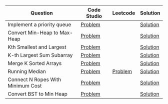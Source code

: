 | Question                          | Code Studio                                                                                                                                         | Leetcode                                                              | Solution                                |
| --------------------------------- | --------------------------------------------------------------------------------------------------------------------------------------------------- | --------------------------------------------------------------------- | --------------------------------------- |
| Implement a priority queue        | [Problem](https://www.codingninjas.com/studio/problems/implement-a-priority-queue-using-heap-and-also-implement-getmaxelement-in-the-queue_1743878) |                                                                       | [Solution](ImplementPriorityQueue.java) |
| Convert Min-Heap to Max-Heap      | [Problem](https://www.codingninjas.com/studio/problems/convert-min-heap-to-max-heap_630293)                                                         |                                                                       | [Solution](MinHeapToMaxHeap.java)       |
| Kth Smallest and Largest          | [Problem](https://www.codingninjas.com/studio/problems/kth-smallest-and-largest-element-of-array_1115488)                                           |                                                                       | [Solution](KSmallestAndLargest.java)    |
| K-th Largest Sum Subarray         | [Problem](https://www.codingninjas.com/studio/problems/k-th-largest-sum-contiguous-subarray_920398)                                                 |                                                                       | [Solution](KthLargestSubArraySum.java)  |
| Merge K Sorted Arrays             | [Problem](https://www.codingninjas.com/studio/problems/merge-k-sorted-arrays_975379)                                                                |                                                                       | [Solution](MergeKSortedArray.java)      |
| Running Median                    | [Problem](https://www.codingninjas.com/studio/problems/running-median_625409)                                                                       | [Problem](https://leetcode.com/problems/find-median-from-data-stream) | [Solution](RunningMedian.java)          |
| Connect N Ropes With Minimum Cost | [Problem](https://www.codingninjas.com/studio/problems/connect-n-ropes-with-minimum-cost_630476)                                                    |                                                                       | [Solution](ConnectNRopes.java)          |
| Convert BST to Min Heap           | [Problem](https://www.codingninjas.com/studio/problems/convert-bst-to-min-heap_920498)                                                              |                                                                       | [Solution](BstToMinHeap.java)           |
